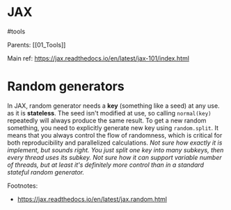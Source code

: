 # JAX

#tools

Parents: [[01_Tools]]

Main ref: https://jax.readthedocs.io/en/latest/jax-101/index.html

# Random generators

In JAX, random generator needs a **key** (something like a seed) at any use. as it is **stateless**. The seed isn't modified at use, so calling `normal(key)` repeatedly will always produce the same result. To get a new random something, you need to explicitly generate new key using `random.split`. It means that you always control the flow of randomness, which is critical for both reproducibility and parallelized calculations. _Not sure how exactly it is implement, but sounds right. You just split one key into many subkeys, then every thread uses its subkey. Not sure how it can support variable number of threads, but at least it's definitely more control than in a standard stateful random generator._

Footnotes:
* https://jax.readthedocs.io/en/latest/jax.random.html